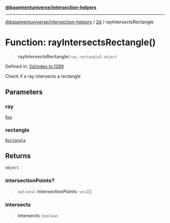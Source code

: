 [**@basementuniverse/intersection-helpers**](../../README.md)

***

[@basementuniverse/intersection-helpers](../../README.md) / [2d](../README.md) / rayIntersectsRectangle

# Function: rayIntersectsRectangle()

> **rayIntersectsRectangle**(`ray`, `rectangle`): `object`

Defined in: [2d/index.ts:1289](https://github.com/basementuniverse/intersection-helpers/blob/39011b43f2fd5dca5c24f1c152bb983bef87ec23/src/2d/index.ts#L1289)

Check if a ray intersects a rectangle

## Parameters

### ray

[`Ray`](../types/type-aliases/Ray.md)

### rectangle

[`Rectangle`](../types/type-aliases/Rectangle.md)

## Returns

`object`

### intersectionPoints?

> `optional` **intersectionPoints**: `vec2`[]

### intersects

> **intersects**: `boolean`

